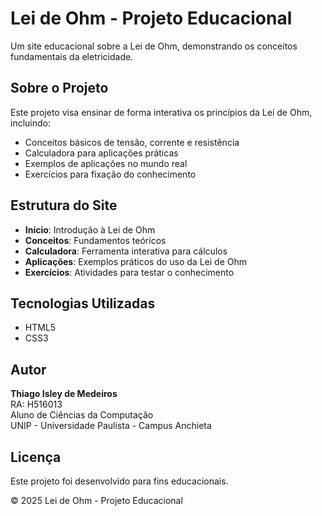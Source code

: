 # Lei de Ohm - Projeto Educacional

Um site educacional sobre a Lei de Ohm, demonstrando os conceitos fundamentais da eletricidade.

## Sobre o Projeto

Este projeto visa ensinar de forma interativa os princípios da Lei de Ohm, incluindo:
- Conceitos básicos de tensão, corrente e resistência
- Calculadora para aplicações práticas
- Exemplos de aplicações no mundo real
- Exercícios para fixação do conhecimento

## Estrutura do Site

- **Início**: Introdução à Lei de Ohm
- **Conceitos**: Fundamentos teóricos
- **Calculadora**: Ferramenta interativa para cálculos
- **Aplicações**: Exemplos práticos do uso da Lei de Ohm
- **Exercícios**: Atividades para testar o conhecimento

## Tecnologias Utilizadas

- HTML5
- CSS3

## Autor

**Thiago Isley de Medeiros**  
RA: H516013  
Aluno de Ciências da Computação  
UNIP - Universidade Paulista - Campus Anchieta

## Licença

Este projeto foi desenvolvido para fins educacionais.

&copy; 2025 Lei de Ohm - Projeto Educacional 